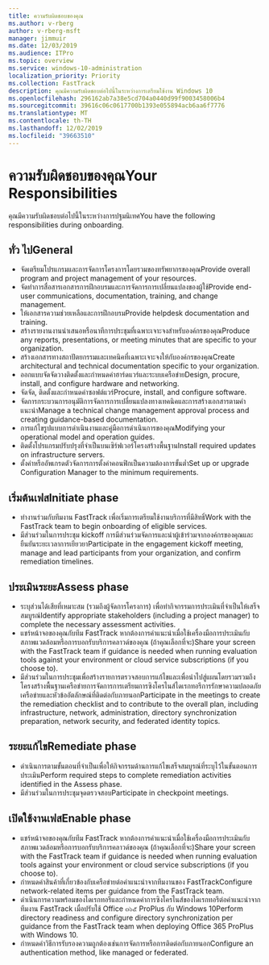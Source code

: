 ```yaml
---
title: ความรับผิดชอบของคุณ
ms.author: v-rberg
author: v-rberg-msft
manager: jimmuir
ms.date: 12/03/2019
ms.audience: ITPro
ms.topic: overview
ms.service: windows-10-administration
localization_priority: Priority
ms.collection: FastTrack
description: คุณมีความรับผิดชอบต่อไปนี้ในระหว่างการเตรียมใช้งาน Windows 10
ms.openlocfilehash: 296162ab7a38e5cd704a0440d99f9003458006b4
ms.sourcegitcommit: 39616c06c0617700b1393e055894acb6aa6f7776
ms.translationtype: MT
ms.contentlocale: th-TH
ms.lasthandoff: 12/02/2019
ms.locfileid: "39663510"
---
```

# <a name="your-responsibilities"></a><span data-ttu-id="47ae8-103">ความรับผิดชอบของคุณ</span><span class="sxs-lookup"><span data-stu-id="47ae8-103">Your Responsibilities</span></span>

<span data-ttu-id="47ae8-104">คุณมีความรับผิดชอบต่อไปนี้ในระหว่างการปฐมนิเทศ</span><span class="sxs-lookup"><span data-stu-id="47ae8-104">You have the following responsibilities during onboarding.</span></span>

## <a name="general"></a><span data-ttu-id="47ae8-105">ทั่ว ไป</span><span class="sxs-lookup"><span data-stu-id="47ae8-105">General</span></span>

- <span data-ttu-id="47ae8-106">จัดเตรียมโปรแกรมและการจัดการโครงการโดยรวมของทรัพยากรของคุณ</span><span class="sxs-lookup"><span data-stu-id="47ae8-106">Provide overall program and project management of your resources.</span></span>
- <span data-ttu-id="47ae8-107">จัดทำการสื่อสารเอกสารการฝึกอบรมและการจัดการการเปลี่ยนแปลงของผู้ใช้</span><span class="sxs-lookup"><span data-stu-id="47ae8-107">Provide end-user communications, documentation, training, and change management.</span></span>
- <span data-ttu-id="47ae8-108">ให้เอกสารความช่วยเหลือและการฝึกอบรม</span><span class="sxs-lookup"><span data-stu-id="47ae8-108">Provide helpdesk documentation and training.</span></span>
- <span data-ttu-id="47ae8-109">สร้างรายงานงานนำเสนอหรือนาทีการประชุมที่เฉพาะเจาะจงสำหรับองค์กรของคุณ</span><span class="sxs-lookup"><span data-stu-id="47ae8-109">Produce any reports, presentations, or meeting minutes that are specific to your organization.</span></span>
- <span data-ttu-id="47ae8-110">สร้างเอกสารทางสถาปัตยกรรมและเทคนิคที่เฉพาะเจาะจงให้กับองค์กรของคุณ</span><span class="sxs-lookup"><span data-stu-id="47ae8-110">Create architectural and technical documentation specific to your organization.</span></span>
- <span data-ttu-id="47ae8-111">ออกแบบจัดจัดวางติดตั้งและกำหนดค่าฮาร์ดแวร์และระบบเครือข่าย</span><span class="sxs-lookup"><span data-stu-id="47ae8-111">Design, procure, install, and configure hardware and networking.</span></span>
- <span data-ttu-id="47ae8-112">จัดจัด, ติดตั้งและกำหนดค่าซอฟต์แวร์</span><span class="sxs-lookup"><span data-stu-id="47ae8-112">Procure, install, and configure software.</span></span>
- <span data-ttu-id="47ae8-113">จัดการกระบวนการอนุมัติการจัดการการเปลี่ยนแปลงทางเทคนิคและการสร้างเอกสารตามคำแนะนำ</span><span class="sxs-lookup"><span data-stu-id="47ae8-113">Manage a technical change management approval process and creating guidance-based documentation.</span></span>
- <span data-ttu-id="47ae8-114">การแก้ไขรูปแบบการดำเนินงานและคู่มือการดำเนินการของคุณ</span><span class="sxs-lookup"><span data-stu-id="47ae8-114">Modifying your operational model and operation guides.</span></span>
- <span data-ttu-id="47ae8-115">ติดตั้งโปรแกรมปรับปรุงที่จำเป็นบนเซิร์ฟเวอร์โครงสร้างพื้นฐาน</span><span class="sxs-lookup"><span data-stu-id="47ae8-115">Install required updates on infrastructure servers.</span></span>
- <span data-ttu-id="47ae8-116">ตั้งค่าหรืออัพเกรดตัวจัดการการตั้งค่าคอนฟิกเป็นความต้องการขั้นต่ำ</span><span class="sxs-lookup"><span data-stu-id="47ae8-116">Set up or upgrade Configuration Manager to the minimum requirements.</span></span>

## <a name="initiate-phase"></a><span data-ttu-id="47ae8-117">เริ่มต้นเฟส</span><span class="sxs-lookup"><span data-stu-id="47ae8-117">Initiate phase</span></span>

- <span data-ttu-id="47ae8-118">ทำงานร่วมกับทีมงาน FastTrack เพื่อเริ่มการเตรียมใช้งานบริการที่มีสิทธิ์</span><span class="sxs-lookup"><span data-stu-id="47ae8-118">Work with the FastTrack team to begin onboarding of eligible services.</span></span>
- <span data-ttu-id="47ae8-119">มีส่วนร่วมในการประชุม kickoff การมีส่วนร่วมจัดการและนำผู้เข้าร่วมจากองค์กรของคุณและยืนยันระยะเวลาการเยียวยา</span><span class="sxs-lookup"><span data-stu-id="47ae8-119">Participate in the engagement kickoff meeting, manage and lead participants from your organization, and confirm remediation timelines.</span></span>

## <a name="assess-phase"></a><span data-ttu-id="47ae8-120">ประเมินระยะ</span><span class="sxs-lookup"><span data-stu-id="47ae8-120">Assess phase</span></span>

- <span data-ttu-id="47ae8-121">ระบุส่วนได้เสียที่เหมาะสม (รวมถึงผู้จัดการโครงการ) เพื่อทำกิจกรรมการประเมินที่จำเป็นให้เสร็จสมบูรณ์</span><span class="sxs-lookup"><span data-stu-id="47ae8-121">Identify appropriate stakeholders (including a project manager) to complete the necessary assessment activities.</span></span>
- <span data-ttu-id="47ae8-122">แชร์หน้าจอของคุณกับทีม FastTrack หากต้องการคำแนะนำเมื่อใช้เครื่องมือการประเมินกับสภาพแวดล้อมหรือการบอกรับบริการคลาวด์ของคุณ (ถ้าคุณเลือกที่จะ)</span><span class="sxs-lookup"><span data-stu-id="47ae8-122">Share your screen with the FastTrack team if guidance is needed when running evaluation tools against your environment or cloud service subscriptions (if you choose to).</span></span>
- <span data-ttu-id="47ae8-123">มีส่วนร่วมในการประชุมเพื่อสร้างรายการตรวจสอบการแก้ไขและเพื่อนำไปสู่แผนโดยรวมรวมถึงโครงสร้างพื้นฐานเครือข่ายการจัดการการเตรียมการซิงโครไนส์ไดเรกทอรีการรักษาความปลอดภัยเครือข่ายและหัวข้ออัตลักษณ์ที่ติดต่อกับภายนอก</span><span class="sxs-lookup"><span data-stu-id="47ae8-123">Participate in the meetings to create the remediation checklist and to contribute to the overall plan, including infrastructure, network, administration, directory synchronization preparation, network security, and federated identity topics.</span></span>

## <a name="remediate-phase"></a><span data-ttu-id="47ae8-124">ระยะแก้ไข</span><span class="sxs-lookup"><span data-stu-id="47ae8-124">Remediate phase</span></span>

- <span data-ttu-id="47ae8-125">ดำเนินการตามขั้นตอนที่จำเป็นเพื่อให้กิจกรรมด้านการแก้ไขเสร็จสมบูรณ์ที่ระบุไว้ในขั้นตอนการประเมิน</span><span class="sxs-lookup"><span data-stu-id="47ae8-125">Perform required steps to complete remediation activities identified in the Assess phase.</span></span>
- <span data-ttu-id="47ae8-126">มีส่วนร่วมในการประชุมจุดตรวจสอบ</span><span class="sxs-lookup"><span data-stu-id="47ae8-126">Participate in checkpoint meetings.</span></span>

## <a name="enable-phase"></a><span data-ttu-id="47ae8-127">เปิดใช้งานเฟส</span><span class="sxs-lookup"><span data-stu-id="47ae8-127">Enable phase</span></span>

- <span data-ttu-id="47ae8-128">แชร์หน้าจอของคุณกับทีม FastTrack หากต้องการคำแนะนำเมื่อใช้เครื่องมือการประเมินกับสภาพแวดล้อมหรือการบอกรับบริการคลาวด์ของคุณ (ถ้าคุณเลือกที่จะ)</span><span class="sxs-lookup"><span data-stu-id="47ae8-128">Share your screen with the FastTrack team if guidance is needed when running evaluation tools against your environment or cloud service subscriptions (if you choose to).</span></span>
- <span data-ttu-id="47ae8-129">กำหนดค่าสินค้าที่เกี่ยวข้องกับเครือข่ายต่อคำแนะนำจากทีมงานของ FastTrack</span><span class="sxs-lookup"><span data-stu-id="47ae8-129">Configure network-related items per guidance from the FastTrack team.</span></span>
- <span data-ttu-id="47ae8-130">ดำเนินการความพร้อมของไดเรกทอรีและกำหนดค่าการซิงโครไนส์ของไดเรกทอรีต่อคำแนะนำจากทีมงาน FastTrack เมื่อปรับใช้ Office ๓๖๕ ProPlus กับ Windows 10</span><span class="sxs-lookup"><span data-stu-id="47ae8-130">Perform directory readiness and configure directory synchronization per guidance from the FastTrack team when deploying Office 365 ProPlus with Windows 10.</span></span>
- <span data-ttu-id="47ae8-131">กำหนดค่าวิธีการรับรองความถูกต้องเช่นการจัดการหรือการติดต่อกับภายนอก</span><span class="sxs-lookup"><span data-stu-id="47ae8-131">Configure an authentication method, like managed or federated.</span></span>







  

  

 
